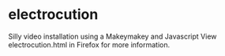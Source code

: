 electrocution
=============

Silly video installation using a Makeymakey and Javascript
View electrocution.html in Firefox for more information.
